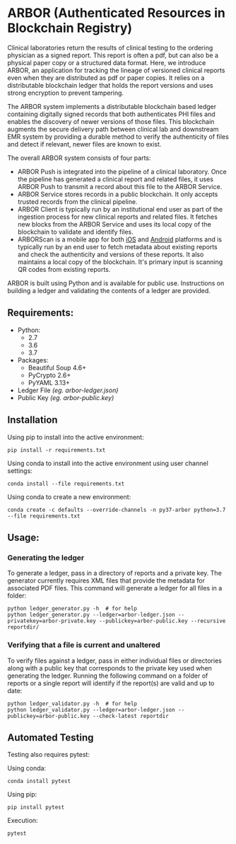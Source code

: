 # ARBOR (Authenticated Resources in Blockchain Registry)

Clinical laboratories return the results of clinical testing to the ordering physician as a signed report. This report is often a pdf, but can also be a physical paper copy or a structured data format. Here, we introduce ARBOR, an application for tracking the lineage of versioned clinical reports even when they are distributed as pdf or paper copies. It relies on a distributable blockchain ledger that holds the report versions and uses strong encryption to prevent tampering.

The ARBOR system implements a distributable blockchain based ledger containing  digitally signed records that both authenticates PHI files and enables the discovery of newer versions of those files. This blockchain augments the secure delivery path between clinical lab and downstream EMR system by providing a durable method to verify the authenticity of files and detect if relevant, newer files are known to exist. <Reference to paper>

The overall ARBOR system consists of four parts:
- ARBOR Push is integrated into the pipeline of a clinical laboratory. Once the pipeline has generated a clinical report and related files, it uses ARBOR Push to transmit a record about this file to the ARBOR Service.
- ARBOR Service stores records in a public blockchain. It only accepts trusted records from the clinical pipeline.
- ARBOR Client is typically run by an institutional end user as part of the ingestion process for new clinical reports and related files. It fetches new blocks from the ARBOR Service and uses its local copy of the blockchain to validate and identify files.
- ARBORScan  is a mobile app for both <a href='https://goo.gl/QZXpqg' target="_blank">iOS</a> and <a href='https://goo.gl/cLdKB8' target="_blank">Android</a> platforms and is typically run by an end user to fetch metadata about existing reports and check the authenticity and versions of these reports. It also maintains a local copy of the blockchain. It's primary input is scanning QR codes from existing reports.

ARBOR is built using Python and is available for public use. Instructions on  building a ledger and validating the contents of a ledger are provided.

## Requirements:

- Python:
    - 2.7
    - 3.6
    - 3.7
- Packages:
    - Beautiful Soup 4.6+
    - PyCrypto 2.6+
    - PyYAML 3.13+
- Ledger File *(eg. arbor-ledger.json)*
- Public Key *(eg. arbor-public.key)*

## Installation

Using pip to install into the active environment:

    pip install -r requirements.txt

Using conda to install into the active environment using user channel settings:

    conda install --file requirements.txt

Using conda to create a new environment:

    conda create -c defaults --override-channels -n py37-arbor python=3.7 --file requirements.txt

## Usage:

### Generating the ledger

To generate a ledger, pass in a directory of reports and a private key. The generator currently requires XML files that provide the metadata for associated PDF files. This command will generate a ledger for all files in a folder:

    python ledger_generator.py -h  # for help
    python ledger_generator.py --ledger=arbor-ledger.json --privatekey=arbor-private.key --publickey=arbor-public.key --recursive reportdir/

### Verifying that a file is current and unaltered

To verify files against a ledger, pass in either individual files or directories along with a public key that corresponds to the private key used when generating the ledger. Running the following command on a folder of reports or a single report will identify if the report(s) are valid and up to date:

    python ledger_validator.py -h  # for help
    python ledger_validator.py --ledger=arbor-ledger.json --publickey=arbor-public.key --check-latest reportdir

## Automated Testing

Testing also requires pytest:

Using conda:

    conda install pytest

Using pip:

    pip install pytest

Execution:

    pytest
